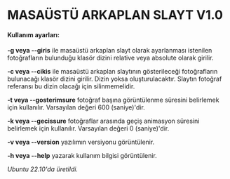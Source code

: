 



# MASAÜSTÜ ARKAPLAN SLAYT V1.0





#### **Kullanım ayarları:** 

**-g veya --giris** ile masaüstü arkaplan slayt olarak ayarlanması istenilen fotoğrafların bulunduğu klasör dizini relative veya absolute olarak girilir.

**-c veya --cikis** ile masaüstü arkaplan slaytının gösterileceği fotoğrafların bulunacağı klasör dizini girilir. Dizin yoksa oluşturulacaktır. Slaytın fotoğraf referansı bu dizin olacağı için silinmemelidir.

**-t veya --gosterimsure** fotoğraf başına görüntülenme süresini belirlemek için kullanılır. Varsayılan değeri 600 (saniye)'dir.

**-k veya --gecissure** fotoğraflar arasında geçiş animasyon süresini belirlemek için kullanılır. Varsayılan değeri 0 (saniye)'dir.

**-v veya --version** yazılımın versiyonu görüntülenir.

**-h veya --help** yazarak kullanım bilgisi görüntülenir.

*Ubuntu 22.10'da üretildi.*
